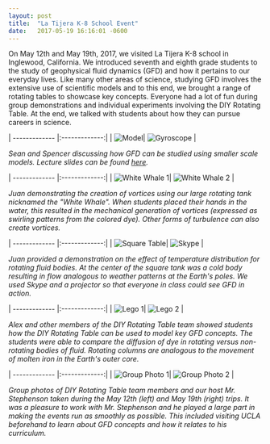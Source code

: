 ```yaml
---
layout: post
title:  "La Tijera K-8 School Event"
date:   2017-05-19 16:16:01 -0600
---
```


On May 12th and May 19th, 2017, we visited La Tijera K-8 school in Inglewood, California. We introduced seventh and eighth grade students to the study of geophysical fluid dynamics (GFD) and how it pertains to our everyday lives. Like many other areas of science, studying GFD involves the extensive use of scientific models and to this end, we brought a range of rotating tables to showcase key concepts. Everyone had a lot of fun during group demonstrations and individual experiments involving the DIY Rotating Table. At the end, we talked with students about how they can pursue careers in science.

| ------------- |:-------------:|
| ![Model](./Model.jpg)| ![Gyroscope](./Gyroscope.jpg) |

_Sean and Spencer discussing how GFD can be studied using smaller scale models. Lecture slides can be found [here](https://drive.google.com/open?id=1ClYEmFAEATzG2iHZ8uqD2pzgEYSqbrYZD0xDRfuADzk)._

| ------------- |:-------------:|
| ![White Whale 1](./White_Whale_2.jpg)| ![White Whale 2](./White_Whale_1.jpg) |

_Juan demonstrating the creation of vortices using our large rotating tank nicknamed the "White Whale". When students placed their hands in the water, this resulted in the mechanical generation of vortices (expressed as swirling patterns from the colored dye). Other forms of turbulence can also create vortices._

| ------------- |:-------------:|
| ![Square Table](./Square.jpg)| ![Skype](./Skype.jpg) |

_Juan provided a demonstration on the effect of temperature distribution for rotating fluid bodies. At the center of the square tank was a cold body resulting in flow analogous to weather patterns at the Earth's poles. We used Skype and a projector so that everyone in class could see GFD in action._

| ------------- |:-------------:|
| ![Lego 1](./Lego_1.jpg)| ![Lego 2](./Lego_3.jpg) |

_Alex and other members of the DIY Rotating Table team showed students how the DIY Rotating Table can be used to model key GFD concepts. The students were able to compare the diffusion of dye in rotating versus non-rotating bodies of fluid. Rotating columns are analogous to the movement of molten iron in the Earth's outer core._

| ------------- |:-------------:|
| ![Group Photo 1](./Group_Photo_1.JPG)| ![Group Photo 2](./Group_Photo_2.JPG) |

_Group photos of DIY Rotating Table team members and our host Mr. Stephenson taken during the May 12th (left) and May 19th (right) trips. It was a pleasure to work with Mr. Stephenson and he played a large part in making the events run as smoothly as possible. This included visiting UCLA beforehand to learn about GFD concepts and how it relates to his curriculum._
